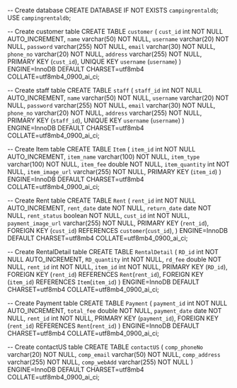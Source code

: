 -- Create database
CREATE DATABASE IF NOT EXISTS `campingrentaldb`;
USE `campingrentaldb`;

-- Create customer table
CREATE TABLE `customer` (
  `cust_id` int NOT NULL AUTO_INCREMENT,
  `name` varchar(50) NOT NULL,
  `username` varchar(20) NOT NULL,
  `password` varchar(255) NOT NULL,
  `email` varchar(30) NOT NULL,
  `phone_no` varchar(20) NOT NULL,
  `address` varchar(255) NOT NULL,
  PRIMARY KEY (`cust_id`),
  UNIQUE KEY `username` (`username`)
) ENGINE=InnoDB DEFAULT CHARSET=utf8mb4 COLLATE=utf8mb4_0900_ai_ci;

-- Create staff table
CREATE TABLE `staff` (
  `staff_id` int NOT NULL AUTO_INCREMENT,
  `name` varchar(50) NOT NULL,
  `username` varchar(20) NOT NULL,
  `password` varchar(255) NOT NULL,
  `email` varchar(30) NOT NULL,
  `phone_no` varchar(20) NOT NULL,
  `address` varchar(255) NOT NULL,
  PRIMARY KEY (`staff_id`),
  UNIQUE KEY `username` (`username`)
) ENGINE=InnoDB DEFAULT CHARSET=utf8mb4 COLLATE=utf8mb4_0900_ai_ci;

-- Create Item table
CREATE TABLE `Item` (
  `item_id` int NOT NULL AUTO_INCREMENT,
  `item_name` varchar(100) NOT NULL,
  `item_type` varchar(100) NOT NULL,
  `item_fee` double NOT NULL,
  `item_quantity` int NOT NULL,
  `item_image_url` varchar(255) NOT NULL,
  PRIMARY KEY (`item_id`)
) ENGINE=InnoDB DEFAULT CHARSET=utf8mb4 COLLATE=utf8mb4_0900_ai_ci;

-- Create Rent table
CREATE TABLE `Rent` (
  `rent_id` int NOT NULL AUTO_INCREMENT,
  `rent_date` date NOT NULL,
  `return_date` date NOT NULL,
  `rent_status` boolean NOT NULL,
  `cust_id` int NOT NULL,
  `payment_image_url` varchar(255) NOT NULL,
  PRIMARY KEY (`rent_id`),
  FOREIGN KEY (`cust_id`) REFERENCES `customer`(`cust_id`),
) ENGINE=InnoDB DEFAULT CHARSET=utf8mb4 COLLATE=utf8mb4_0900_ai_ci;

-- Create RentalDetail table
CREATE TABLE `RentalDetail` (
  `RD_id` int NOT NULL AUTO_INCREMENT,
  `RD_quantity` int NOT NULL,
  `rd_fee` double NOT NULL,
  `rent_id` int NOT NULL,
  `item_id` int NOT NULL,
  PRIMARY KEY (`RD_id`),
  FOREIGN KEY (`rent_id`) REFERENCES `Rent`(`rent_id`),
  FOREIGN KEY (`item_id`) REFERENCES `Item`(`item_id`)
) ENGINE=InnoDB DEFAULT CHARSET=utf8mb4 COLLATE=utf8mb4_0900_ai_ci;

-- Create Payment table
CREATE TABLE `Payment` (
  `payment_id` int NOT NULL AUTO_INCREMENT,
  `total_fee` double NOT NULL,
  `payment_date` date NOT NULL,
  `rent_id` int NOT NULL,
  PRIMARY KEY (`payment_id`),
  FOREIGN KEY (`rent_id`) REFERENCES `Rent`(`rent_id`)
) ENGINE=InnoDB DEFAULT CHARSET=utf8mb4 COLLATE=utf8mb4_0900_ai_ci;

-- Create contactUS table
CREATE TABLE `contactUS` (
  `comp_phoneNo` varchar(20) NOT NULL,
  `comp_email` varchar(50) NOT NULL,
  `comp_address` varchar(255) NOT NULL,
  `comp_webAdd` varchar(255) NOT NULL
) ENGINE=InnoDB DEFAULT CHARSET=utf8mb4 COLLATE=utf8mb4_0900_ai_ci;
